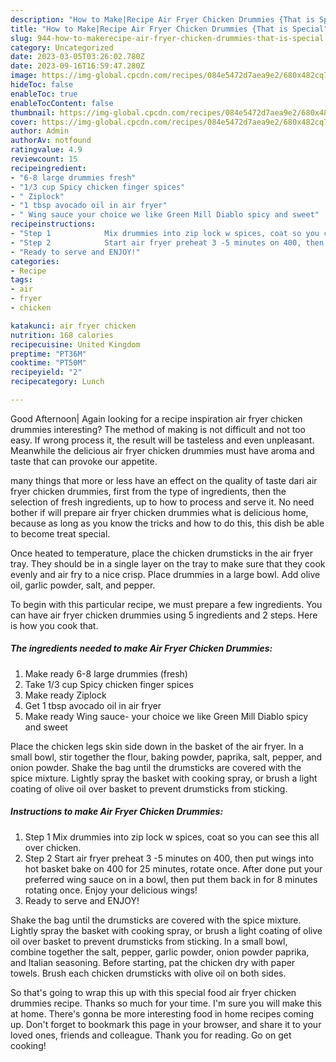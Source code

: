 ```yaml
---
description: "How to Make|Recipe Air Fryer Chicken Drummies {That is Special"
title: "How to Make|Recipe Air Fryer Chicken Drummies {That is Special"
slug: 944-how-to-makerecipe-air-fryer-chicken-drummies-that-is-special
category: Uncategorized
date: 2023-03-05T03:26:02.780Z
date: 2023-09-16T16:59:47.280Z
image: https://img-global.cpcdn.com/recipes/084e5472d7aea9e2/680x482cq70/air-fryer-chicken-drummies-recipe-main-photo.jpg
hideToc: false
enableToc: true
enableTocContent: false
thumbnail: https://img-global.cpcdn.com/recipes/084e5472d7aea9e2/680x482cq70/air-fryer-chicken-drummies-recipe-main-photo.jpg
cover: https://img-global.cpcdn.com/recipes/084e5472d7aea9e2/680x482cq70/air-fryer-chicken-drummies-recipe-main-photo.jpg
author: Admin
authorAv: notfound
ratingvalue: 4.9
reviewcount: 15
recipeingredient:
- "6-8 large drummies fresh"
- "1/3 cup Spicy chicken finger spices"
- " Ziplock"
- "1 tbsp avocado oil in air fryer"
- " Wing sauce your choice we like Green Mill Diablo spicy and sweet"
recipeinstructions:
- "Step 1            Mix drummies into zip lock w spices, coat so you can see this all over chicken."
- "Step 2            Start air fryer preheat 3 -5 minutes on 400, then put wings into hot basket bake on 400 for 25 minutes, rotate once. After done put your preferred wing sauce on in a bowl, then put them back in for 8 minutes rotating once. Enjoy your delicious wings!"
- "Ready to serve and ENJOY!"
categories:
- Recipe
tags:
- air
- fryer
- chicken

katakunci: air fryer chicken 
nutrition: 168 calories
recipecuisine: United Kingdom
preptime: "PT36M"
cooktime: "PT50M"
recipeyield: "2"
recipecategory: Lunch

---
```



Good Afternoon| Again looking for a recipe inspiration air fryer chicken drummies interesting? The method of making is not difficult and not too easy. If wrong process it, the result will be tasteless and even unpleasant. Meanwhile the delicious air fryer chicken drummies must have aroma and taste that can provoke our appetite.






many things that more or less have an effect on the quality of taste dari air fryer chicken drummies, first from the type of ingredients, then the selection of fresh ingredients, up to how to process and serve it. No need bother if will prepare air fryer chicken drummies what is delicious home, because as long as you know the tricks and how to do this, this dish be able to become treat special.


Once heated to temperature, place the chicken drumsticks in the air fryer tray. They should be in a single layer on the tray to make sure that they cook evenly and air fry to a nice crisp. Place drummies in a large bowl. Add olive oil, garlic powder, salt, and pepper.


To begin with this particular recipe, we must prepare a few ingredients. You can have air fryer chicken drummies using 5 ingredients and 2 steps. Here is how you cook that.

<!--inarticleads1-->

##### The ingredients needed to make Air Fryer Chicken Drummies:

1. Make ready 6-8 large drummies (fresh)
1. Take 1/3 cup Spicy chicken finger spices
1. Make ready  Ziplock
1. Get 1 tbsp avocado oil in air fryer
1. Make ready  Wing sauce- your choice we like Green Mill Diablo spicy and sweet


Place the chicken legs skin side down in the basket of the air fryer. In a small bowl, stir together the flour, baking powder, paprika, salt, pepper, and onion powder. Shake the bag until the drumsticks are covered with the spice mixture. Lightly spray the basket with cooking spray, or brush a light coating of olive oil over basket to prevent drumsticks from sticking. 

<!--inarticleads2-->

##### Instructions to make Air Fryer Chicken Drummies:

1. Step 1            Mix drummies into zip lock w spices, coat so you can see this all over chicken.
1. Step 2            Start air fryer preheat 3 -5 minutes on 400, then put wings into hot basket bake on 400 for 25 minutes, rotate once. After done put your preferred wing sauce on in a bowl, then put them back in for 8 minutes rotating once. Enjoy your delicious wings!
1. Ready to serve and ENJOY!

Shake the bag until the drumsticks are covered with the spice mixture. Lightly spray the basket with cooking spray, or brush a light coating of olive oil over basket to prevent drumsticks from sticking. In a small bowl, combine together the salt, pepper, garlic powder, onion powder paprika, and Italian seasoning. Before starting, pat the chicken dry with paper towels. Brush each chicken drumsticks with olive oil on both sides. 

So that's going to wrap this up with this special food air fryer chicken drummies recipe. Thanks so much for your time. I'm sure you will make this at home. There's gonna be more interesting food in home recipes coming up. Don't forget to bookmark this page in your browser, and share it to your loved ones, friends and colleague. Thank you for reading. Go on get cooking!
